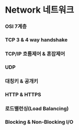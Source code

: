 # Network 네트워크

### OSI 7계층

### TCP 3 & 4 way handshake

### TCP/IP 흐름제어 & 혼잡제어

### UDP

### 대칭키 & 공개키

### HTTP & HTTPS

### 로드밸런싱(Load Balancing)

### Blocking & Non-Blocking I/O